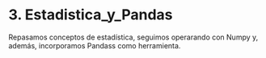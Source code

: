 # 3. Estadistica_y_Pandas
Repasamos conceptos de estadística, seguimos operarando con Numpy y, además, incorporamos Pandass como herramienta.
